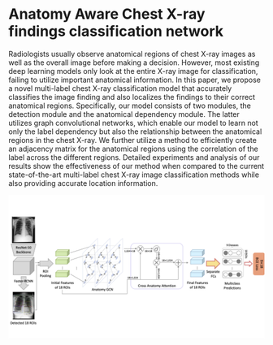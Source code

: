 # Anatomy Aware Chest X-ray findings classification network
Radiologists usually observe anatomical regions of chest X-ray images as well as the overall image before making a decision. However, most existing deep learning models only look at the entire X-ray image for classification, failing to utilize important anatomical information. In this paper, we propose a novel multi-label chest X-ray classification model that accurately classifies the image finding and also localizes the findings to their correct anatomical regions. Specifically, our model consists of two modules, the detection module and the anatomical dependency module. The latter utilizes graph convolutional networks, which enable our model to learn not only the label dependency but also the relationship between the anatomical regions in the chest X-ray. We further utilize a method to efficiently create an adjacency matrix for the anatomical regions using the correlation of the label across the different regions. Detailed experiments and analysis of our results show the effectiveness of our method when compared to the current state-of-the-art multi-label chest X-ray image classification methods while also providing accurate location information.

![alt text](https://github.com/Nkechinyere-Agu/AnaXNet/blob/master/imgs/network.png?raw=true)
